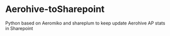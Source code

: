# Aerohive-toSharepoint
Python based on Aeromiko and shareplum to keep update Aerohive AP stats in Sharepoint
